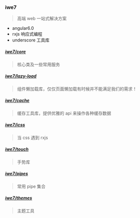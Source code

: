 ### iwe7

> 高端 web 一站式解决方案

* angular6.0
* rxjs 响应式编程
* underscore 工具库

##### [iwe7/core](./libs/core/readme.md)

> 核心类及一些常用服务

##### [iwe7/lazy-load](./libs/lazy-load/readme.md)

> 组件懒加载库，仅仅页面懒加载有时候并不能满足我们的需求！

##### [iwe7/cache](./libs/cache/readme.md)

> 缓存工具库，提供优雅的 api 来操作各种缓存数据

##### [iwe7/icss](./libs/icss/readme.md)

> 当 css 遇到 rxjs

##### [iwe7/touch](./libs/touch/readme.md)

> 手势库

##### [iwe7/pipes](./libs/pipes/readme.md)

> 常用 pipe 集合

##### [iwe7/themes](./libs/themes/readme.md)

> 主题工具
